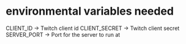 # environmental variables needed

CLIENT_ID -> Twitch client id
CLIENT_SECRET -> Twitch client secret
SERVER_PORT -> Port for the server to run at